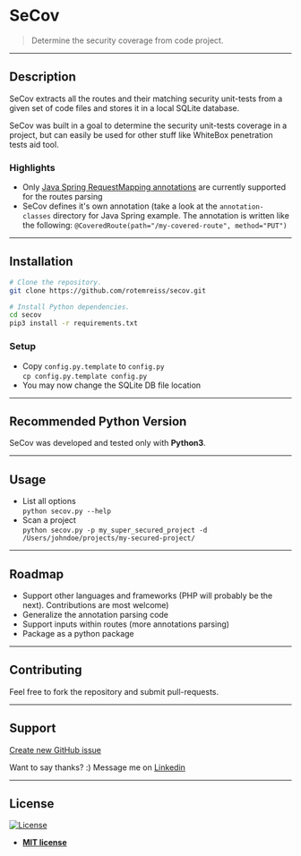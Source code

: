 # SeCov

> Determine the security coverage from code project.

---

## Description
SeCov extracts all the routes and their matching security unit-tests from a given set of code files
and stores it in a local SQLite database.

SeCov was built in a goal to determine the security unit-tests coverage in a project,
but can easily be used for other stuff like WhiteBox penetration tests aid tool.

### Highlights
- Only [Java Spring RequestMapping annotations][springdocumentation] are currently supported for the routes parsing
- SeCov defines it's own annotation (take a look at the `annotation-classes` directory for Java Spring example.
The annotation is written like the following:
`@CoveredRoute(path="/my-covered-route", method="PUT")`

---

## Installation

```bash
# Clone the repository.
git clone https://github.com/rotemreiss/secov.git

# Install Python dependencies.
cd secov
pip3 install -r requirements.txt
```

### Setup
- Copy `config.py.template` to `config.py`\
  ```cp config.py.template config.py```
- You may now change the SQLite DB file location

---

## Recommended Python Version
SeCov was developed and tested only with __Python3__.

---

## Usage

- List all options\
  ```python secov.py --help```
- Scan a project\
  ```python secov.py -p my_super_secured_project -d /Users/johndoe/projects/my-secured-project/```

---
## Roadmap
- Support other languages and frameworks (PHP will probably be the next). Contributions are most welcome)
- Generalize the annotation parsing code
- Support inputs within routes (more annotations parsing)
- Package as a python package

---
## Contributing
Feel free to fork the repository and submit pull-requests.

---

## Support

[Create new GitHub issue][newissue]

Want to say thanks? :) Message me on <a href="https://www.linkedin.com/in/reissr" target="_blank">Linkedin</a>


---

## License

[![License](http://img.shields.io/:license-mit-blue.svg?style=flat-square)](http://badges.mit-license.org)

- **[MIT license](http://opensource.org/licenses/mit-license.php)**

<!-- Markdown helper -->
[springdocumentation]: https://docs.spring.io/spring/docs/current/javadoc-api/org/springframework/web/bind/annotation/RequestMapping.html
[newissue]: https://github.com/rotemreiss/secov/issues/new